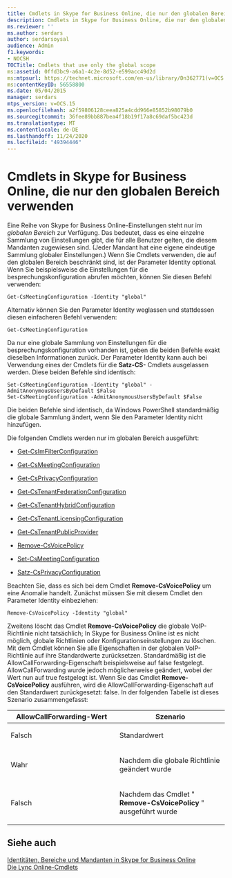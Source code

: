 ```yaml
---
title: Cmdlets in Skype for Business Online, die nur den globalen Bereich verwenden
description: Cmdlets in Skype for Business Online, die nur den globalen Bereich verwenden.
ms.reviewer: ''
ms.author: serdars
author: serdarsoysal
audience: Admin
f1.keywords:
- NOCSH
TOCTitle: Cmdlets that use only the global scope
ms:assetid: 0ffd3bc9-a6a1-4c2e-8d52-e599acc49d2d
ms:mtpsurl: https://technet.microsoft.com/en-us/library/Dn362771(v=OCS.15)
ms:contentKeyID: 56558800
ms.date: 05/04/2015
manager: serdars
mtps_version: v=OCS.15
ms.openlocfilehash: a2f59806128ceea825a4cdd966e85852b98079b0
ms.sourcegitcommit: 36fee89bb887bea4f18b19f17a8c69daf5bc423d
ms.translationtype: MT
ms.contentlocale: de-DE
ms.lasthandoff: 11/24/2020
ms.locfileid: "49394446"
---
```

# <a name="cmdlets-in-skype-for-business-online-that-use-only-the-global-scope"></a>Cmdlets in Skype for Business Online, die nur den globalen Bereich verwenden

 


Eine Reihe von Skype for Business Online-Einstellungen steht nur im *globalen Bereich* zur Verfügung. Das bedeutet, dass es eine einzelne Sammlung von Einstellungen gibt, die für alle Benutzer gelten, die diesem Mandanten zugewiesen sind. (Jeder Mandant hat eine eigene eindeutige Sammlung globaler Einstellungen.) Wenn Sie Cmdlets verwenden, die auf den globalen Bereich beschränkt sind, ist der Parameter Identity optional. Wenn Sie beispielsweise die Einstellungen für die besprechungskonfiguration abrufen möchten, können Sie diesen Befehl verwenden:

    Get-CsMeetingConfiguration -Identity "global"

Alternativ können Sie den Parameter Identity weglassen und stattdessen diesen einfacheren Befehl verwenden:

    Get-CsMeetingConfiguration

Da nur eine globale Sammlung von Einstellungen für die besprechungskonfiguration vorhanden ist, geben die beiden Befehle exakt dieselben Informationen zurück. Der Parameter Identity kann auch bei Verwendung eines der Cmdlets für die **Satz-CS-** Cmdlets ausgelassen werden. Diese beiden Befehle sind identisch:

    Set-CsMeetingConfiguration -Identity "global" -AdmitAnonymousUsersByDefault $False
    Set-CsMeetingConfiguration -AdmitAnonymousUsersByDefault $False

Die beiden Befehle sind identisch, da Windows PowerShell standardmäßig die globale Sammlung ändert, wenn Sie den Parameter Identity nicht hinzufügen.

Die folgenden Cmdlets werden nur im globalen Bereich ausgeführt:

  - [Get-CsImFilterConfiguration](https://technet.microsoft.com/library/gg398980\(v=ocs.15\))

  - [Get-CsMeetingConfiguration](https://technet.microsoft.com/library/gg425875\(v=ocs.15\))

  - [Get-CsPrivacyConfiguration](https://technet.microsoft.com/library/gg413002\(v=ocs.15\))

  - [Get-CsTenantFederationConfiguration](https://technet.microsoft.com/library/jj994072\(v=ocs.15\))

  - [Get-CsTenantHybridConfiguration](https://technet.microsoft.com/library/jj994034\(v=ocs.15\))

  - [Get-CsTenantLicensingConfiguration](https://technet.microsoft.com/library/dn362770\(v=ocs.15\))

  - [Get-CsTenantPublicProvider](https://technet.microsoft.com/library/jj994016\(v=ocs.15\))

  - [Remove-CsVoicePolicy](https://technet.microsoft.com/library/gg398309\(v=ocs.15\))

  - [Set-CsMeetingConfiguration](https://technet.microsoft.com/library/gg398648\(v=ocs.15\))

  - [Satz-CsPrivacyConfiguration](https://technet.microsoft.com/library/gg398484\(v=ocs.15\))

Beachten Sie, dass es sich bei dem Cmdlet **Remove-CsVoicePolicy** um eine Anomalie handelt. Zunächst müssen Sie mit diesem Cmdlet den Parameter Identity einbeziehen:

    Remove-CsVoicePolicy -Identity "global"

Zweitens löscht das Cmdlet **Remove-CsVoicePolicy** die globale VoIP-Richtlinie nicht tatsächlich; In Skype for Business Online ist es nicht möglich, globale Richtlinien oder Konfigurationseinstellungen zu löschen. Mit dem Cmdlet können Sie alle Eigenschaften in der globalen VoIP-Richtlinie auf ihre Standardwerte zurücksetzen. Standardmäßig ist die AllowCallForwarding-Eigenschaft beispielsweise auf false festgelegt. AllowCallForwarding wurde jedoch möglicherweise geändert, wobei der Wert nun auf true festgelegt ist. Wenn Sie das Cmdlet **Remove-CsVoicePolicy** ausführen, wird die AllowCallForwarding-Eigenschaft auf den Standardwert zurückgesetzt: false. In der folgenden Tabelle ist dieses Szenario zusammengefasst:


<table>
<colgroup>
<col style="width: 50%" />
<col style="width: 50%" />
</colgroup>
<thead>
<tr class="header">
<th>AllowCallForwarding-Wert</th>
<th>Szenario</th>
</tr>
</thead>
<tbody>
<tr class="odd">
<td><p>Falsch</p></td>
<td><p>Standardwert</p></td>
</tr>
<tr class="even">
<td><p>Wahr</p></td>
<td><p>Nachdem die globale Richtlinie geändert wurde</p></td>
</tr>
<tr class="odd">
<td><p>Falsch</p></td>
<td><p>Nachdem das Cmdlet " <strong>Remove-CsVoicePolicy</strong> " ausgeführt wurde</p></td>
</tr>
</tbody>
</table>


## <a name="see-also"></a>Siehe auch


[Identitäten, Bereiche und Mandanten in Skype for Business Online](identities-scopes-and-tenants-in-skype-for-business-online.md)  
[Die Lync Online-Cmdlets](https://technet.microsoft.com/library/dn362817\(v=ocs.15\))

